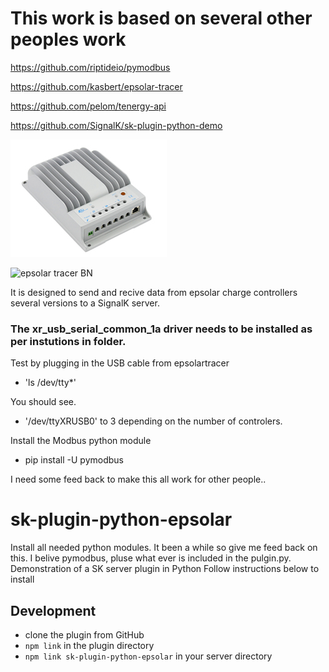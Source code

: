 # This work is based on several other peoples work
https://github.com/riptideio/pymodbus

https://github.com/kasbert/epsolar-tracer

https://github.com/pelom/tenergy-api

https://github.com/SignalK/sk-plugin-python-demo

![Epsolar Tracer](/img/epsolar_tracer_bn.jpg)

![epsolar tracer BN](url)

It is designed to send and recive data from epsolar charge controllers several versions to a SignalK server.
### The xr_usb_serial_common_1a driver needs to be installed as per instutions in folder.
Test by plugging in the USB cable from epsolartracer
* 'ls /dev/tty*' 

You should see.

* '/dev/ttyXRUSB0' to 3 depending on the number of controlers. 

Install the Modbus python module
 * pip install  -U pymodbus 

I need some feed back to make this all work for other people.. 


# sk-plugin-python-epsolar
Install all needed python modules. It been a while so give me feed back on this.
I belive pymodbus, pluse what ever is included in the pulgin.py.
Demonstration of a SK server plugin in Python
Follow instructions below to install
## Development

- clone the plugin from GitHub
- `npm link` in the plugin directory
- `npm link sk-plugin-python-epsolar` in your server directory

